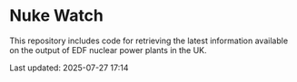 # Nuke Watch

This repository includes code for retrieving the latest information available on the output of EDF nuclear power plants in the UK.

Last updated: 2025-07-27 17:14